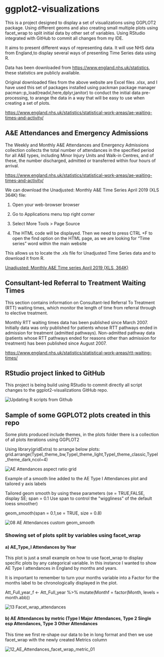 # ggplot2-visualizations

This is a project designed to display a set of visualizations using GGPLOT2 package. Using different geoms and also creating small multiple plots using facet_wrap to split initial data by other set of variables. Using RStudio integrated with GitHub to commit all changes from my IDE.

It aims to present different ways of representing data. It will use NHS data from England,to display several ways of presenting Time Series data using R. 

Data has been downloaded from <https://www.england.nhs.uk/statistics>, these statistics are publicly available. 

Original downloaded files from the above website are Excel files .xlsx, and I have used this set of packages  installed using packman package manager pacman::p_load(readxl,here,dplyr,janitor) to conduct the initial data pre-processing, to arange the data in a way that will be easy to use when creating a set of plots. 

<https://www.england.nhs.uk/statistics/statistical-work-areas/ae-waiting-times-and-activity/>

## A&E Attendances and Emergency Admissions

The Weekly and Monthly A&E Attendances and Emergency Admissions collection collects the total number of attendances in the specified period for all A&E types, including Minor Injury Units and Walk-in Centres, and of these, the number discharged, admitted or transferred within four hours of arrival.

<https://www.england.nhs.uk/statistics/statistical-work-areas/ae-waiting-times-and-activity/>

We can download the Unadjusted: Monthly A&E Time Series April 2019 (XLS 364K) file:

1. Open your web-browser browser

2. Go to Applications menu top right corner

3. Select More Tools > Page Source

4. The HTML code will be displayed. Then we need to press CTRL +F to open the find option on the HTML page, as we are looking for “Time series” word within the main website

This allows us to locate the .xls file for Unadjusted Time Series data and to download it from R. 

<p><a href="https://www.england.nhs.uk/statistics/wp-content/uploads/sites/2/2019/11/Timeseries-monthly-Unadjusted-9kidr.xls">Unadjusted: Monthly A&amp;E Time series April 2019 (XLS, 364K)</a><br />

## Consultant-led Referral to Treatment Waiting Times

This section contains information on Consultant-led Referral To Treatment (RTT) waiting times, which monitor the length of time from referral through to elective treatment.

Monthly RTT waiting times data has been published since March 2007. Initially data was only published for patients whose RTT pathways ended in admission for treatment (admitted pathways). Non-admitted pathway data (patients whose RTT pathways ended for reasons other than admission for treatment) has been published since August 2007. 

<https://www.england.nhs.uk/statistics/statistical-work-areas/rtt-waiting-times/>

## RStudio project linked to GitHub

This project is being build using RStudio to commit directly all script changes to the ggplot2-visualizations GitHub repo. 

![Updating R scripts from Github](https://user-images.githubusercontent.com/76554081/215121553-71649b92-ea00-45d7-a100-b3857e37ddd6.jpg)

## Sample of some GGPLOT2 plots created in this repo 

Some plots produced include themes, in the plots folder there is a collection of all plots iterations using GGPLOT2
  
Using library(gridExtra) to arrange below plots: grid.arrange(TypeI_theme_bw,TypeI_theme_light,TypeI_theme_classic,TypeI_theme_dark,ncol=4)


![AE Attendances aspect ratio grid](https://user-images.githubusercontent.com/76554081/215345149-b23688a5-8e00-4ba0-99e9-c82438d9bbf9.png)

Example of a smooth line added to the AE Type I Attendances plot and tailored y axis labels

Tailored geom smooth by using these parameters (se = TRUE,FALSE, display SE; span = 0.1 Use span to control the "wiggliness" of the default loess smoother) 

geom_smooth(span = 0.1,se = TRUE, size = 0.8)

![08 AE Attendances custom geom_smooth](https://user-images.githubusercontent.com/76554081/215996970-5de470de-6e4c-4e17-b2dc-29bad4c06056.png)

### Showing set of plots split by variables using facet_wrap 

#### a) AE_Type_I Attendances by Year

This plot is just a small example on how to use facet_wrap to display specific plots by any categorical variable. In this instance I wanted to show AE Type I attendances in England by months and years.

It is important to remember to turn your months variable into a Factor for the months label to be chronologically displayed in the plot.

Att_Full_year_f <-  Att_Full_year %>% mutate(Monthf = factor(Month, levels = month.abb))
  
![13 Facet_wrap_attendances](https://user-images.githubusercontent.com/76554081/216088100-9966c033-61de-4bfe-8ba4-20dfbe18c32b.png)

#### b) AE Attendances by metric (Type I Major Attendances, Type 2 Single esp Attendances, Type 3 Other Attendances

This time we first re-shape our data to be in long format and then we use  facet_wrap with the newly created Metrics column

![12_AE_Attendances_facet_wrap_metric_01](https://user-images.githubusercontent.com/76554081/216392499-94f5af7a-cfd9-4827-aa1c-db8508dd6730.png)



